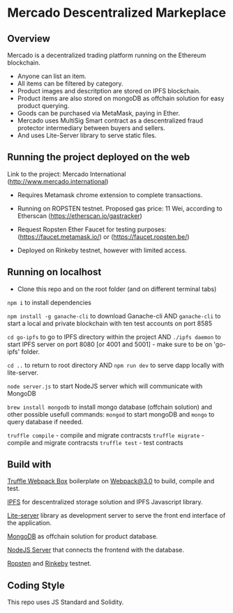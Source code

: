 # Mercado Descentralized Markeplace

## Overview

 Mercado is a decentralized trading platform running on the Ethereum blockchain.

- Anyone can list an item. 
- All items can be filtered by category.
- Product images and descritption are stored on IPFS blockchain.
- Product items are also stored on mongoDB as offchain solution for easy product querying.
- Goods can be purchased via MetaMask, paying in Ether.
- Mercado uses MultiSig Smart contract as a descentralized fraud protector intermediary between buyers and sellers.
- And uses Lite-Server library to serve static files.


## Running the project deployed on the web

Link to the project: Mercado International (http://www.mercado.international)
- Requires Metamask chrome extension to complete transactions.

-  Running on ROPSTEN testnet. Proposed gas price: 11 Wei, according to Etherscan
(https://etherscan.io/gastracker)
- Request Ropsten Ether Faucet for testing purposes: (https://faucet.metamask.io/) or (https://faucet.ropsten.be/)

-  Deployed on Rinkeby testnet, however with limited access.


## Running on localhost

- Clone this repo and on the root folder (and on different terminal tabs)

`npm i` to install dependencies

`npm install -g ganache-cli` to download Ganache-cli AND `ganache-cli` to start a local and private blockchain with ten test accounts on port 8585

`cd go-ipfs` to go to IPFS directory within the project AND `./ipfs daemon` to start IPFS server on port 8080 [or 4001 and 5001] - make sure to be on 'go-ipfs' folder.

`cd ..` to return to root directory AND `npm run dev` to serve dapp locally with lite-server.  

`node server.js` to start NodeJS server which will communicate with MongoDB 

`brew install mongodb` to install mongo database (offchain solution) and other possible usefull commands: `mongod` to start mongoDB and `mongo` to query database if needed.

`truffle compile` - compile and migrate contracsts
`truffle migrate` - compile and migrate contracsts
`truffle test` -  test contracts


## Build with
[Truffle Webpack Box](https://truffleframework.com/boxes/webpack) boilerplate on Webpack@3.0 to build, compile and test.

[IPFS](http://ipfs.io) for descentralized storage solution and IPFS Javascript library.

[Lite-server]() library as development server to serve the front end interface of the application.

[MongoDB]() as offchain solution for product database.

[NodeJS Server]() that connects the frontend with the database.

[Ropsten]() and [Rinkeby]() testnet.


## Coding Style
This repo uses JS Standard and Solidity.
